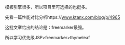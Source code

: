 模板引擎很多，所以项目里可选择的也挺多。

先看一篇性能对比分析https://www.ktanx.com/blog/p/4965

这批文章给出的结论是：freemarker最强。

所以学习优先级JSP>freemarker>thymeleaf
